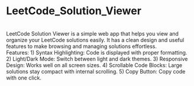 # LeetCode_Solution_Viewer

<br>
LeetCode Solution Viewer is a simple web app that helps you view and organize your LeetCode solutions easily. It has a clean design and useful features to make browsing and managing solutions effortless.

<br>
Features:
1) Syntax Highlighting: Code is displayed with proper formatting.
2) Light/Dark Mode: Switch between light and dark themes.
3) Responsive Design: Works well on all screen sizes.
4) Scrollable Code Blocks: Large solutions stay compact with internal scrolling.
5) Copy Button: Copy code with one click.
